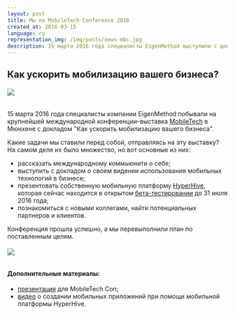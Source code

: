 ```yaml
---
layout: post
title: Мы на MobileTech Conference 2016
created_at: 2016-03-15
language: ru
representation_img: /img/posts/news-mbc.jpg
description: 15 марта 2016 года специалисты EigenMethod выступили с докладом на международной выставке MobileTech в Мюнхене
---
```


## Как ускорить мобилизацию вашего бизнеса?

###### ![](/img/posts/mbc.jpg)

15 марта 2016 года специалисты компании EigenMethod побывали на крупнейшей международной конференции-выставка [MobileTech][con] в Мюнхене с докладом "Как ускорить мобилизацию вашего бизнеса".   

Какие задачи мы ставили перед собой, отправляясь на эту выставку? На самом деле их было множество, но вот основные из них:  

* рассказать международному коммьюнити о себе;  
* выступить с докладом о своем видении использования мобильных технологий в бизнесе;  
* презентовать собственную мобильную платформу [HyperHive][hh], которая сейчас находится в открытом [бета-тестировании][eap] до 31 июля 2016 года;  
* познакомиться с новыми коллегами, найти потенциальных партнеров и клиентов.  

Конференция прошла успешно, а мы перевыполнили план по поставленным целям.  

###### ![](/img/posts/mbc2.png)  

#### **Дополнительные материалы:**   

* [презентация][pres] для MobileTech Con;  
* [видео][tube] о создании мобильных приложений при помощи мобильной платформы HyperHive.  

[//]: #
   [eap]:<http://eigenmethod.ru/2016/04/18/hh-reliz.ru.html>
   [hh]: <http://eigenmethod.ru/products/hh/>
   [tube]: <https://www.youtube.com/watch?v=7bhegv1JR_Y>
   [con]: <https://mobiletechcon.de/>
   [pres]: <http://eigenmethod.ru/pres/mbs.pdf>